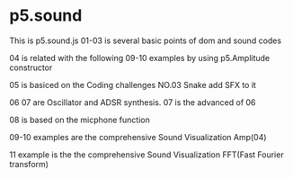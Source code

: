 # p5.sound
This is p5.sound.js 
01-03 is several basic points of dom and sound codes

04 is related with the following 09-10 examples by using p5.Amplitude constructor

05 is basiced on the Coding challenges NO.03 Snake add SFX to it

06 07 are Oscillator and ADSR synthesis. 07 is the advanced of 06

08 is based on the micphone function

09-10 examples are the comprehensive Sound Visualization Amp(04)

11 example is the the comprehensive Sound Visualization FFT(Fast Fourier transform)

